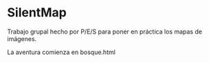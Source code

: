 # SilentMap

Trabajo grupal hecho por P/E/S para poner en práctica los mapas de imágenes.

La aventura comienza en bosque.html
